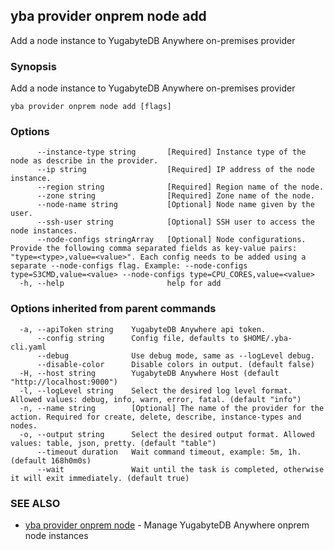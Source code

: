 ## yba provider onprem node add

Add a node instance to YugabyteDB Anywhere on-premises provider

### Synopsis

Add a node instance to YugabyteDB Anywhere on-premises provider

```
yba provider onprem node add [flags]
```

### Options

```
      --instance-type string       [Required] Instance type of the node as describe in the provider.
      --ip string                  [Required] IP address of the node instance.
      --region string              [Required] Region name of the node.
      --zone string                [Required] Zone name of the node.
      --node-name string           [Optional] Node name given by the user.
      --ssh-user string            [Optional] SSH user to access the node instances.
      --node-configs stringArray   [Optional] Node configurations. Provide the following comma separated fields as key-value pairs: "type=<type>,value=<value>". Each config needs to be added using a separate --node-configs flag. Example: --node-configs type=S3CMD,value=<value> --node-configs type=CPU_CORES,value=<value>
  -h, --help                       help for add
```

### Options inherited from parent commands

```
  -a, --apiToken string    YugabyteDB Anywhere api token.
      --config string      Config file, defaults to $HOME/.yba-cli.yaml
      --debug              Use debug mode, same as --logLevel debug.
      --disable-color      Disable colors in output. (default false)
  -H, --host string        YugabyteDB Anywhere Host (default "http://localhost:9000")
  -l, --logLevel string    Select the desired log level format. Allowed values: debug, info, warn, error, fatal. (default "info")
  -n, --name string        [Optional] The name of the provider for the action. Required for create, delete, describe, instance-types and nodes.
  -o, --output string      Select the desired output format. Allowed values: table, json, pretty. (default "table")
      --timeout duration   Wait command timeout, example: 5m, 1h. (default 168h0m0s)
      --wait               Wait until the task is completed, otherwise it will exit immediately. (default true)
```

### SEE ALSO

* [yba provider onprem node](yba_provider_onprem_node.md)	 - Manage YugabyteDB Anywhere onprem node instances

